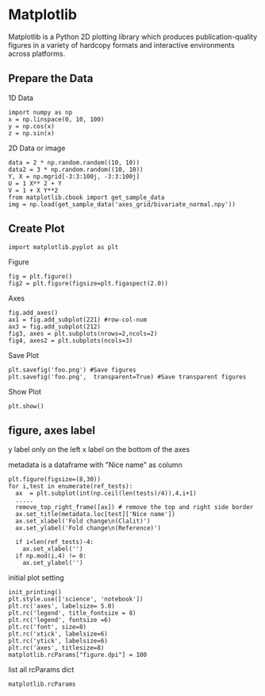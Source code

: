 # Matplotlib 

Matplotlib is a Python 2D plotting library which produces publication-quality figures in a variety of hardcopy formats and interactive environments across platforms.

## Prepare the Data  
1D Data 
```
import numpy as np
x = np.linspace(0, 10, 100)
y = np.cos(x)
z = np.sin(x)
```
2D Data or image
```
data = 2 * np.random.random((10, 10))
data2 = 3 * np.random.random((10, 10))
Y, X = np.mgrid[-3:3:100j, -3:3:100j]
U = 1 X** 2 + Y
V = 1 + X Y**2
from matplotlib.cbook import get_sample_data
img = np.load(get_sample_data('axes_grid/bivariate_normal.npy'))
```

## Create Plot
```
import matplotlib.pyplot as plt
```

Figure 
```
fig = plt.figure()
fig2 = plt.figure(figsize=plt.figaspect(2.0))
```
Axes 
```
fig.add_axes()
ax1 = fig.add_subplot(221) #row-col-num
ax3 = fig.add_subplot(212)
fig3, axes = plt.subplots(nrows=2,ncols=2)
fig4, axes2 = plt.subplots(ncols=3)
```
Save Plot 
```
plt.savefig('foo.png') #Save figures
plt.savefig('foo.png',  transparent=True) #Save transparent figures
```
Show Plot
```
plt.show()
```

## figure, axes label
y label only on the left
x label on the bottom of the axes

metadata is a dataframe with "Nice name" as column
```
plt.figure(figsize=(8,30))
for i,test in enumerate(ref_tests):
  ax  = plt.subplot(int(np.ceil(len(tests)/4)),4,i+1)
  .....
  remove_top_right_frame([ax]) # remove the top and right side border
  ax.set_title(metadata.loc[test]['Nice name'])
  ax.set_xlabel('Fold change\n(Clalit)')
  ax.set_ylabel('Fold change\n(Reference)')

  if i<len(ref_tests)-4:
    ax.set_xlabel('')
  if np.mod(i,4) != 0:
    ax.set_ylabel('')
```

initial plot setting
```
init_printing()
plt.style.use(['science', 'notebook'])
plt.rc('axes', labelsize= 5.0)
plt.rc('legend', title_fontsize = 8)
plt.rc('legend', fontsize =6)
plt.rc('font', size=8) 
plt.rc('xtick', labelsize=6) 
plt.rc('ytick', labelsize=6) 
plt.rc('axes', titlesize=8) 
matplotlib.rcParams["figure.dpi"] = 100
```

list all rcParams dict
```
matplotlib.rcParams
```